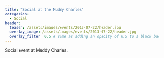 ```yaml
---
title: "Social at the Muddy Charles"
categories:
  - Social
header:
  teaser: /assets/images/events/2013-07-22/header.jpg
  overlay_image: /assets/images/events/2013-07-22/header.jpg
  overlay_filter: 0.5 # same as adding an opacity of 0.5 to a black background
---
```


Social event at Muddy Charles.

